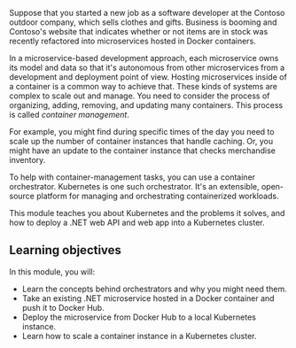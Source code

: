 Suppose that you started a new job as a software developer at the Contoso outdoor company, which sells clothes and gifts. Business is booming and Contoso's website that indicates whether or not items are in stock was recently refactored into microservices hosted in Docker containers.

In a microservice-based development approach, each microservice owns its model and data so that it's autonomous from other microservices from a development and deployment point of view. Hosting microservices inside of a container is a common way to achieve that. These kinds of systems are complex to scale out and manage. You need to consider the process of organizing, adding, removing, and updating many containers. This process is called *container management*.

For example, you might find during specific times of the day you need to scale up the number of container instances that handle caching. Or, you might have an update to the container instance that checks merchandise inventory.

To help with container-management tasks, you can use a container orchestrator. Kubernetes is one such orchestrator. It's an extensible, open-source platform for managing and orchestrating containerized workloads.

This module teaches you about Kubernetes and the problems it solves, and how to deploy a .NET web API and web app into a Kubernetes cluster.

## Learning objectives

In this module, you will:

- Learn the concepts behind orchestrators and why you might need them.
- Take an existing .NET microservice hosted in a Docker container and push it to Docker Hub.
- Deploy the microservice from Docker Hub to a local Kubernetes instance.
- Learn how to scale a container instance in a Kubernetes cluster.
